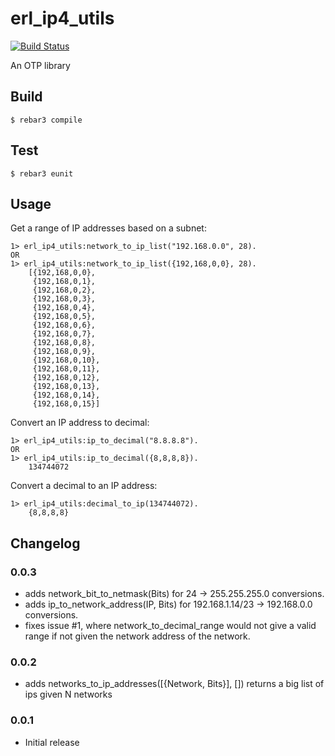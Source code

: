 # erl_ip4_utils
[![Build Status](https://drone.fap.no/api/badges/kradalby/erl_ip4_utils/status.svg)](https://drone.fap.no/kradalby/erl_ip4_utils)

An OTP library

## Build

    $ rebar3 compile


## Test

    $ rebar3 eunit

## Usage

Get a range of IP addresses based on a subnet:

    1> erl_ip4_utils:network_to_ip_list("192.168.0.0", 28).
    OR
    1> erl_ip4_utils:network_to_ip_list({192,168,0,0}, 28).
        [{192,168,0,0},
         {192,168,0,1},
         {192,168,0,2},
         {192,168,0,3},
         {192,168,0,4},
         {192,168,0,5},
         {192,168,0,6},
         {192,168,0,7},
         {192,168,0,8},
         {192,168,0,9},
         {192,168,0,10},
         {192,168,0,11},
         {192,168,0,12},
         {192,168,0,13},
         {192,168,0,14},
         {192,168,0,15}]

Convert an IP address to decimal:

    1> erl_ip4_utils:ip_to_decimal("8.8.8.8").
    OR
    1> erl_ip4_utils:ip_to_decimal({8,8,8,8}).
        134744072

Convert a decimal to an IP address:

    1> erl_ip4_utils:decimal_to_ip(134744072).
        {8,8,8,8}

## Changelog

### 0.0.3
- adds network_bit_to_netmask(Bits) for 24 -> 255.255.255.0 conversions.
- adds ip_to_network_address(IP, Bits) for 192.168.1.14/23 -> 192.168.0.0 conversions.
- fixes issue #1, where network_to_decimal_range would not give a valid range if not given the network address of the network.

### 0.0.2
- adds networks_to_ip_addresses([{Network, Bits}], []) returns a big list of ips given N networks

### 0.0.1
- Initial release
